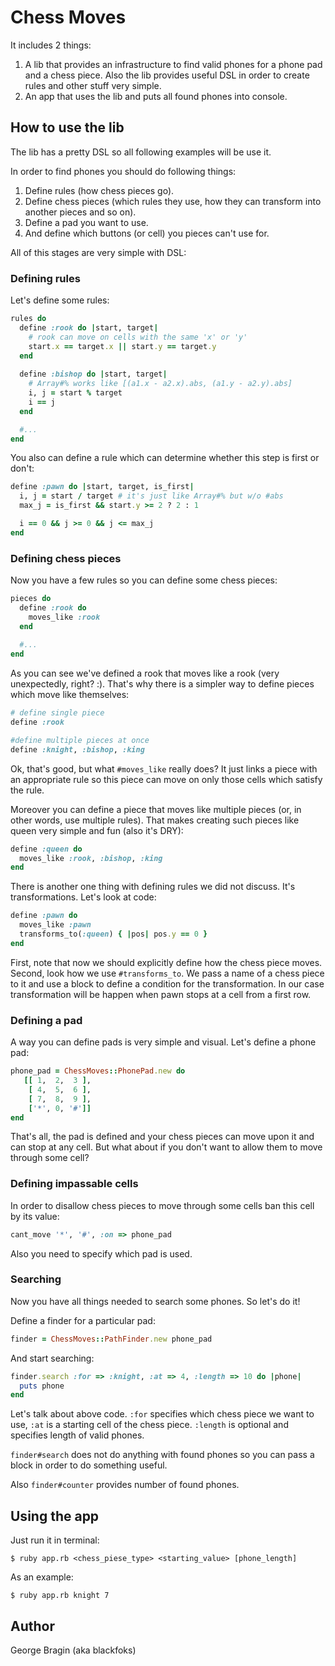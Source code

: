 Chess Moves
===========

It includes 2 things:

1.  A lib that provides an infrastructure to find valid phones for a phone pad and a chess
piece. Also the lib provides useful DSL in order to create rules and other stuff very
simple.
2.  An app that uses the lib and puts all found phones into console.

How to use the lib
------------------

The lib has a pretty DSL so all following examples will be use it.

In order to find phones you should do following things:

1. Define rules (how chess pieces go).
2. Define chess pieces (which rules they use, how they can transform into another pieces 
and so on).
3. Define a pad you want to use.
4. And define which buttons (or cell) you pieces can't use for.

All of this stages are very simple with DSL:

### Defining rules

Let's define some rules:

```ruby
rules do
  define :rook do |start, target|
    # rook can move on cells with the same 'x' or 'y'
    start.x == target.x || start.y == target.y
  end
  
  define :bishop do |start, target|
    # Array#% works like [(a1.x - a2.x).abs, (a1.y - a2.y).abs]
    i, j = start % target
    i == j
  end

  #...
end
```
You also can define a rule which can determine whether this step is first or don't:

```ruby
define :pawn do |start, target, is_first|
  i, j = start / target # it's just like Array#% but w/o #abs
  max_j = is_first && start.y >= 2 ? 2 : 1

  i == 0 && j >= 0 && j <= max_j
end
```

### Defining chess pieces

Now you have a few rules so you can define some chess pieces:

```ruby
pieces do
  define :rook do
    moves_like :rook
  end
  
  #...
end
```
    
As you can see we've defined a rook that moves like a rook (very unexpectedly, right? :).
That's why there is a simpler way to define pieces which move like themselves:

```ruby
# define single piece
define :rook

#define multiple pieces at once
define :knight, :bishop, :king
```
    
Ok, that's good, but what `#moves_like` really does? It just links a piece with an appropriate 
rule so this piece can move on only those cells which satisfy the rule.

Moreover you can define a piece that moves like multiple pieces (or, in other words, use
multiple rules). That makes creating such pieces like queen very simple and fun (also it's
DRY):

```ruby
define :queen do
  moves_like :rook, :bishop, :king
end
```
    
There is another one thing with defining rules we did not discuss. It's transformations.
Let's look at code:

```ruby
define :pawn do
  moves_like :pawn
  transforms_to(:queen) { |pos| pos.y == 0 }
end
````
    
First, note that now we should explicitly define how the chess piece moves.
Second, look how we use `#transforms_to`. We pass a name of a chess piece to it and use 
a block to define a condition for the transformation. In our case transformation will be 
happen when pawn stops at a cell from a first row.

### Defining a pad

A way you can define pads is very simple and visual. Let's define a phone pad:

```ruby
phone_pad = ChessMoves::PhonePad.new do
   [[ 1,  2,  3 ],
    [ 4,  5,  6 ],
    [ 7,  8,  9 ],
    ['*', 0, '#']]
end
```

That's all, the pad is defined and your chess pieces can move upon it and can stop at any
cell. But what about if you don't want to allow them to move through some cell?

### Defining impassable cells

In order to disallow chess pieces to move through some cells ban this cell by its value:

```ruby
cant_move '*', '#', :on => phone_pad
```

Also you need to specify which pad is used.

### Searching

Now you have all things needed to search some phones. So let's do it!

Define a finder for a particular pad:

```ruby
finder = ChessMoves::PathFinder.new phone_pad
```

And start searching:

```ruby
finder.search :for => :knight, :at => 4, :length => 10 do |phone|
  puts phone
end
```

Let's talk about above code. `:for` specifies which chess piece we want to use, `:at` is 
a starting cell of the chess piece. `:length` is optional and specifies length of valid 
phones.

`finder#search` does not do anything with found phones so you can pass a block in order 
to do something useful.

Also `finder#counter` provides number of found phones.

Using the app
-------------

Just run it in terminal:

    $ ruby app.rb <chess_piese_type> <starting_value> [phone_length]

As an example:

    $ ruby app.rb knight 7


Author
------

George Bragin (aka blackfoks)
